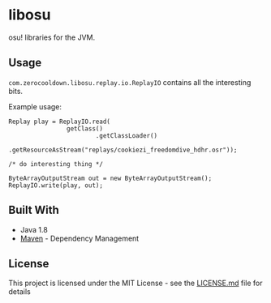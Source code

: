 # libosu
osu! libraries for the JVM.

## Usage
`com.zerocooldown.libosu.replay.io.ReplayIO` contains all the interesting bits.

Example usage:

```
Replay play = ReplayIO.read(
                getClass()
                        .getClassLoader()
                        .getResourceAsStream("replays/cookiezi_freedomdive_hdhr.osr"));

/* do interesting thing */

ByteArrayOutputStream out = new ByteArrayOutputStream();
ReplayIO.write(play, out);
```

## Built With
* Java 1.8
* [Maven](https://maven.apache.org/) - Dependency Management

## License

This project is licensed under the MIT License - see the [LICENSE.md](LICENSE.md) file for details
